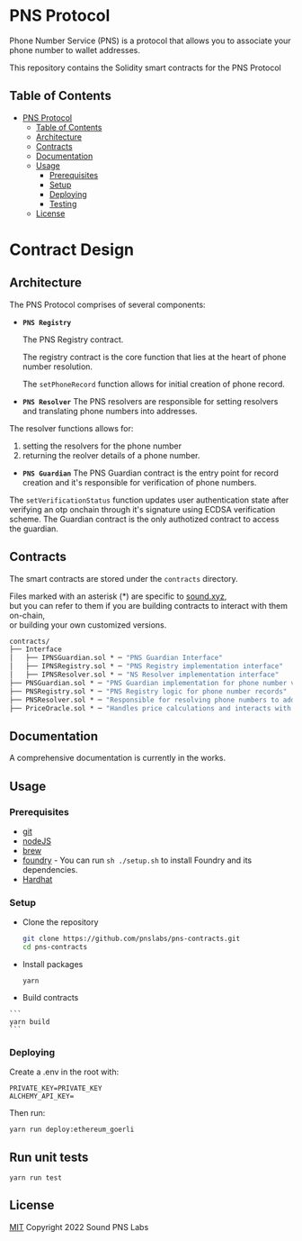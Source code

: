 # PNS Protocol

Phone Number Service (PNS) is a protocol that allows you to associate your phone number to wallet addresses.

This repository contains the Solidity smart contracts for the PNS Protocol

## Table of Contents

- [PNS Protocol](#pns-protocol)
  - [Table of Contents](#table-of-contents)
  - [Architecture](#architecture)
  - [Contracts](#contracts)
  - [Documentation](#documentation)
  - [Usage](#usage)
    - [Prerequisites](#prerequisites)
    - [Setup](#setup)
    - [Deploying](#deploying)
     - [Testing](#testing)
  - [License](#license)
# Contract Design

## Architecture

The PNS Protocol comprises of several components: 

- **`PNS Registry`**  

  The PNS Registry contract.

  The registry contract is the core function that lies at the heart of phone number resolution. 

  The `setPhoneRecord` function allows for initial creation of phone record.

- **`PNS Resolver`** 
The PNS resolvers are responsible for setting resolvers and translating phone numbers into addresses. 

The resolver functions allows for:
  1. setting the resolvers for the phone number
  2. returning the reolver details of a phone number.

- **`PNS Guardian`**
The PNS Guardian contract is the entry point for record creation and it's responsible for verification of phone numbers.

The `setVerificationStatus` function updates user authentication state after verifying an otp onchain through it's signature using ECDSA verification scheme. The Guardian contract is the only authotized contract to access the guardian.

## Contracts

The smart contracts are stored under the `contracts` directory.

Files marked with an asterisk (\*) are specific to [sound.xyz](https://sound.xyz),  
but you can refer to them if you are building contracts to interact with them on-chain,   
or building your own customized versions.

```ml
contracts/
├── Interface
│   ├── IPNSGuardian.sol * ─ "PNS Guardian Interface"
│   ├── IPNSRegistry.sol * ─ "PNS Registry implementation interface"
│   ├── IPNSResolver.sol * ─ "NS Resolver implementation interface"
├── PNSGuardian.sol * ─ "PNS Guardian implementation for phone number verification"
├── PNSRegistry.sol * ─ "PNS Registry logic for phone number records"
├── PNSResolver.sol * ─ "Responsible for resolving phone numbers to addresses"
├── PriceOracle.sol * ─ "Handles price calculations and interacts with chainlink oracle for price conversions"
```


## Documentation

A comprehensive documentation is currently in the works.  

## Usage

### Prerequisites

-   [git](https://git-scm.com/downloads)
-   [nodeJS](https://nodejs.org/en/download/)
-   [brew](https://brew.sh/)
-   [foundry](https://getfoundry.sh) - You can run `sh ./setup.sh` to install Foundry and its dependencies.
-   [Hardhat](https://hardhat.org)

### Setup

-   Clone the repository

    ```bash
    git clone https://github.com/pnslabs/pns-contracts.git
    cd pns-contracts
    ```

-   Install packages

    ```
    yarn
    ```

 -   Build contracts

    ```
    yarn build
    ```


### Deploying

Create a .env in the root with:

```
PRIVATE_KEY=PRIVATE_KEY
ALCHEMY_API_KEY=
```

Then run:
```
yarn run deploy:ethereum_goerli
```

## Run unit tests

```shell
yarn run test
```


## License

[MIT](LICENSE) Copyright 2022 Sound PNS Labs